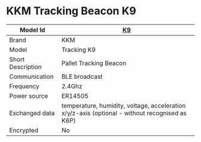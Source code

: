 # KKM Tracking Beacon K9

|Model Id|[K9](https://github.com/theengs/decoder/blob/development/src/devices/KKM_K9_json.h)|
|-|-|
|Brand|KKM|
|Model|Tracking K9|
|Short Description|Pallet Tracking Beacon|
|Communication|BLE broadcast|
|Frequency|2.4Ghz|
|Power source|ER14505|
|Exchanged data|temperature, humidity, voltage, acceleration x/y/z-axis (optional - without recognised as K6P)|
|Encrypted|No|
